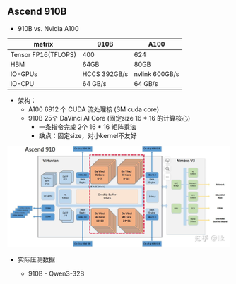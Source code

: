 ## Ascend 910B
- 910B vs. Nvidia A100

|metrix|910B|A100|
|--|--|--|
|Tensor FP16(TFLOPS)|400|624|
|HBM|64GB|80GB|
|IO-GPUs|HCCS 392GB/s|nvlink 600GB/s|
|IO-CPU|64 GB/s|64 GB/s|

- 架构：
    - A100 6912 个 CUDA 流处理核 (SM cuda core)
    - 910B 25个 DaVinci AI Core (固定size 16 * 16 的计算核心)
        - 一条指令完成 2个 16 * 16 矩阵乘法
        - 缺点：固定size，对小kernel不友好
 
<img src="./pictures/910B-DaVinchi.jpg" width=600>

- 实际压测数据
    - 910B - Qwen3-32B

    ```shell
    
    ```